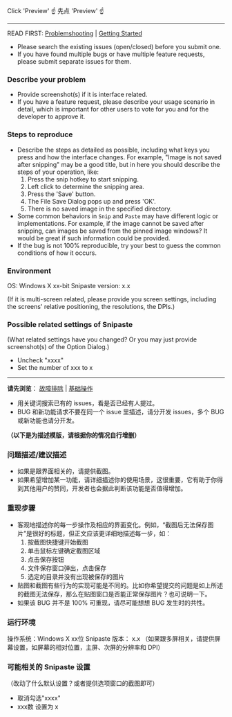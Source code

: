Click 'Preview' ☝
先点 'Preview' ☝

---

READ FIRST:
[Problemshooting](https://github.com/liulex/Snipaste-Feedback/wiki/%E6%95%85%E9%9A%9C%E6%8E%92%E9%99%A4) | [Getting Started](https://github.com/liulex/Snipaste-Feedback/wiki/Getting-Started)

* Please search the existing issues (open/closed) before you submit one.
* If you have found multiple bugs or have multiple feature requests, please submit separate issues for them.

### Describe your problem

* Provide screenshot(s) if it is interface related.
* If you have a feature request, please describe your usage scenario in detail, which is important for other users to vote for you and for the developer to approve it.

### Steps to reproduce

* Describe the steps as detailed as possible, including what keys you press and how the interface changes. For example, "Image is not saved after snipping" may be a good title, but in here you should describe the steps of your operation, like:
  1. Press the snip hotkey to start snipping. 
  1. Left click to determine the snipping area.
  1. Press the 'Save' button.
  1. The File Save Dialog pops up and press 'OK'.
  1. There is no saved image in the specified directory.
* Some common behaviors in `Snip` and `Paste` may have different logic or implementations. For example, if the image cannot be saved after snipping, can images be saved from the pinned image windows? It would be great if such information could be provided.
* If the bug is not 100% reproducible, try your best to guess the common conditions of how it occurs.

### Environment

OS: Windows X xx-bit
Snipaste version: x.x

(If it is multi-screen related, please provide you screen settings, including the screens' relative positioning, the resolutions, the DPIs.)

### Possible related settings of Snipaste

(What related settings have you changed? Or you may just provide screenshot(s) of the Option Dialog.)

- Uncheck "xxxx"
- Set the number of xxx to x

---

**请先浏览**：
[故障排除](https://github.com/liulex/Snipaste-Feedback/wiki/%E6%95%85%E9%9A%9C%E6%8E%92%E9%99%A4) | [基础操作](https://github.com/liulex/Snipaste-Feedback/wiki/%E5%9F%BA%E7%A1%80%E6%93%8D%E4%BD%9C)

* 用关键词搜索已有的 issues，看是否已经有人提过。
* BUG 和新功能请求不要在同一个 issue 里描述，请分开发 issues，多个 BUG 或新功能也请分开发。

**（以下是为描述模版，请根据你的情况自行增删）**

### 问题描述/建议描述

* 如果是跟界面相关的，请提供截图。
* 如果希望增加某一功能，请详细描述你的使用场景，这很重要，它有助于你得到其他用户的赞同，开发者也会据此判断该功能是否值得增加。

### 重现步骤

* 客观地描述你的每一步操作及相应的界面变化。例如，“截图后无法保存图片”是很好的标题，但正文应该更详细地描述每一步，如：
  1. 按截图快捷键开始截图
  1. 单击鼠标左键确定截图区域
  1. 点击保存按钮
  1. 文件保存窗口弹出，点击保存
  1. 选定的目录并没有出现被保存的图片
* 贴图和截图有些行为的实现可能是不同的。比如你希望提交的问题是如上所述的截图无法保存，那么在贴图窗口是否能正常保存图片？也可说明一下。
* 如果该 BUG 并不是 100% 可重现，请尽可能想想 BUG 发生时的共性。

### 运行环境

操作系统：Windows X xx位
Snipaste 版本： x.x 
（如果跟多屏相关，请提供屏幕设置，如屏幕的相对位置，主屏、次屏的分辨率和 DPI）

### 可能相关的 Snipaste 设置

（改动了什么默认设置？或者提供选项窗口的截图即可）

- 取消勾选"xxxx"
- xxx数 设置为 x
